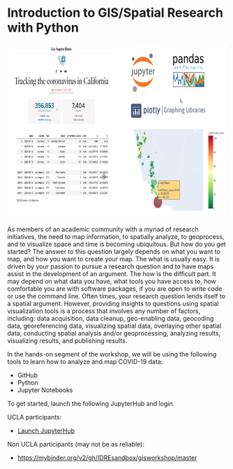 # Introduction to GIS/Spatial Research with Python

<img src="images/intro.png" style="height:400px">

As members of an academic community with a myriad of research initiatives, the need to map information, to spatially analyze, to geoprocess, and to visualize space and time is becoming ubiquitous. But how do you get started? The answer to this question largely depends on what you want to map, and how you want to create your map. The what is usually easy. It is driven by your passion to pursue a research question and to have maps assist in the development of an argument. The how is the difficult part. It may depend on what data you have, what tools you have access to, how comfortable you are with software packages, if you are open to write code or use the command line. Often times, your research question lends itself to a spatial argument. However, providing insights to questions using spatial visualization tools is a process that involves any number of factors, including: data acquisition, data cleanup, geo-enabling data, geocoding data, georeferencing data, visualizing spatial data, overlaying other spatial data, conducting spatial analysis and/or geoprocessing, analyzing results, visualizing results, and publishing results.

In the hands-on segment of the workshop, we will be using the following tools to learn how to analyze and map COVID-19 data:

* GitHub
* Python
* Jupyter Notebooks

To get started, launch the following JupyterHub and login.

UCLA participants:

* <a href="https://jupyter.idre.ucla.edu/hub/user-redirect/git-pull?repo=https%3A%2F%2Fgithub.com%2FIDREsandbox%2Fgisworkshop&urlpath=tree%2Fgisworkshop%2F&branch=master" target="_blank">Launch JupyterHub</a>

Non UCLA participants (may not be as reliable):
* https://mybinder.org/v2/gh/IDREsandbox/gisworkshop/master

